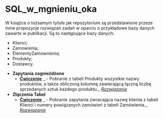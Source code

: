 # SQL_w_mgnieniu_oka

W książce o tożsamym tytule jak repozytorium są przedstawione przeze mnie propozycje rozwiązań zadań w oparciu o przykładowe bazy danych zawarte w publikacji.
Są to następujące bazy danych:
- Klienci;
- Zamowienia;
- ElementyZamownienia;
- Produkty;
- Dostawcy.

* **Zapytania zagnieżdżone**
  * **[Ćwiczenie](https://drive.google.com/file/d/1Yy0RvNzhOUabLaMKAETC0JAlVR17mUAR/view?usp=sharing)** _ - Pobranie z tabeli Produkty wszystkie nazwy produktów, a także obliczoną kolumnę zawierającą łączną liczbę sprzedanych sztuk każdego produktu._ _[Rozwiązanie](https://drive.google.com/file/d/1gfvLrGvVqHThJ_DECSCsmPVIFzbZsvO-/view?usp=sharing)_
* **Złączenia Tabel**
  * **[Ćwiczenie]()** _ - Pobranie zapytania zwracająca nazwę klienta z tabeli Klienci i numery powiązanych zamówień z tabeli Zamówienia._ _[Rozwiązanie]()_
